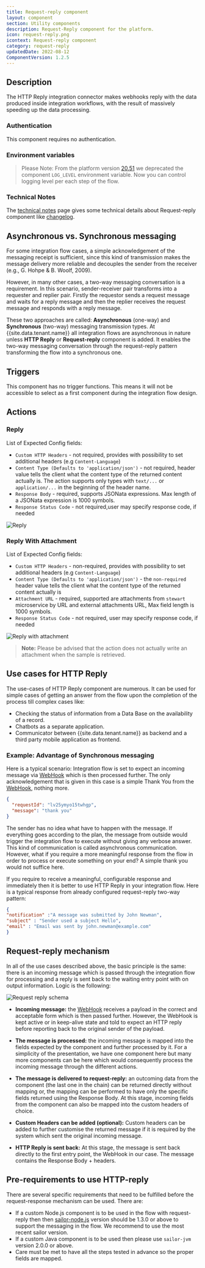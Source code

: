 ```yaml
---
title: Request-reply component
layout: component
section: Utility components
description: Request-Reply component for the platform.
icon: request-reply.png
icontext: Request-reply component
category: request-reply
updatedDate: 2022-08-12
ComponentVersion: 1.2.5
---
```


## Description

The HTTP Reply integration connector makes webhooks reply with the data produced
inside integration workflows, with the result of massively speeding up the data processing.

### Authentication

This component requires no authentication.

### Environment variables

> Please Note: From the platform version [20.51](/releases/2020-12-17) we deprecated the
> component `LOG_LEVEL` environment variable. Now you can control logging level per each step of the flow.

### Technical Notes

The [technical notes](technical-notes) page gives some technical details about Request-reply component like [changelog](/components/request-reply/technical-notes#changelog).

## Asynchronous vs. Synchronous messaging

For some integration flow cases, a simple acknowledgement of the messaging receipt
is sufficient, since this kind of transmission makes the message delivery more
reliable and decouples the sender from the receiver (e.g., G. Hohpe & B. Woolf, 2009).

However, in many other cases, a two-way messaging conversation is a requirement.
In this scenario, sender-receiver pair transforms into a requester and replier
pair. Firstly the requestor sends a request message and waits for a reply message
and then the replier receives the request message and responds with a reply message.

These two approaches are called: **Asynchronous** (one-way) and **Synchronous**
(two-way) messaging transmission types. At {{site.data.tenant.name}} all
integration flows are asynchronous in nature unless **HTTP Reply** or
**Request-reply** component is added. It enables the two-way messaging conversation
through the request-reply pattern transforming the flow into a synchronous one.

## Triggers

This component has no trigger functions. This means it will not be accessible to
select as a first component during the integration flow design.

## Actions

### Reply

List of Expected Config fields:

- `Custom HTTP Headers` - not required, provides with possibility to set additional headers (e.g `Content-Language`)
- `Content Type (Defaults to 'application/json')` - not required, header value tells the client what the content type of the returned content actually is. The action supports only types with `text/...` or `application/...` in the beginning of the header name.
- `Response Body` -  required, supports JSONata expressions. Max length of a JSONata expression is 1000 symbols.
- `Response Status Code` - not required,user may specify response code, if needed

![Reply](img/reply.png)

### Reply With Attachment

List of Expected Config fields:

- `Custom HTTP Headers` - non-required, provides with possibility to set additional headers (e.g `Content-Language`)
- `Content Type (Defaults to 'application/json')` - the `non-required` header value tells the client what the content type of the returned content actually is
- `Attachment URL` - required, supported are attachments from `stewart` microservice by URL and external attachments URL, Max field length is 1000 symbols.
- `Response Status Code` - not required, user may specify response code, if needed

![Reply with attachment](img/reply-with-attachment.png)

> **Note:** Please be advised that the action does not actually write an attachment when the sample is retrieved.

## Use cases for HTTP Reply

The use-cases of HTTP Reply component are numerous. It can be used for simple
cases of getting an answer from the flow upon the completion of the process till
complex cases like:

  * Checking the status of information from a Data Base on the availability of a record.
  * Chatbots as a separate application.
  * Communicator between {{site.data.tenant.name}} as backend and a third party mobile application as frontend.

### Example: Advantage of Synchronous messaging

Here is a typical scenario: Integration flow is set to expect an incoming message via [WebHook](/components/webhook/) which is then processed further. The only acknowledgement that is given in this case is a simple Thank You from the [WebHook](/components/webhook/), nothing more.

```json
{
  "requestId": "lv25ymyo15twhgp",
  "message": "thank you"
}
```

The sender has no idea what have to happen with the message. If everything goes according to the plan, the message from outside would trigger the integration flow to execute without giving any verbose answer. This kind of communication is called asynchronous communication. However, what if you require a more meaningful response from the flow in order to process or execute something on your end? A simple thank you would not suffice here.

If you require to receive a meaningful, configurable response and immediately then it is better to use HTTP Reply in your integration flow. Here is a typical response from already configured request-reply two-way pattern:

```json
{
"notification" :"A message was submitted by John Newman",
"subject" : "Sender used a subject Hello",
"email" : "Email was sent by john.newman@example.com"
}
```
## Request-reply mechanism

In all of the use cases described above, the basic principle is the same: there is an incoming message which is passed through the integration flow for processing and a reply is sent back to the waiting entry point with on output information. Logic is the following:

![Request reply schema](img/request-reply-schema.png)

* **Incoming message:** the [WebHook](/getting-started/webhooks-flow) receives a payload in the correct and acceptable form which is then passed further. However, the WebHook is kept active or in keep-alive state and told to expect an HTTP reply before reporting back to the original sender of the payload.

* **The message is processed:** the incoming message is mapped into the fields expected by the component and further processed by it. For a simplicity of the presentation, we have one component here but many more components can be here which would consequently process the incoming message through the different actions.

* **The message is delivered to request-reply:** an outcoming data from the component (the last one in the chain) can be returned directly without mapping or, the mapping can be performed to have only the specific fields returned using the Response Body. At this stage, incoming fields from the component can also be mapped into the custom headers of choice.

* **Custom Headers can be added (optional):** Custom headers can be added to further customise the returned message if it is required by the system which sent the original incoming message.

* **HTTP Reply is sent back:** At this stage, the message is sent back directly to the first entry point, the WebHook in our case. The message contains the Response Body + headers.

## Pre-requirements to use HTTP-reply

There are several specific requirements that need to be fulfilled before the
request-response mechanism can be used. There are:

*   If a custom Node.js component is to be used in the flow with request-reply then then [sailor-node.js](/references/sailor-compatibility-matrix) version should be 1.3.0 or above to support the messaging in the flow. We recommend to use the most recent sailor version.
*   If a custom Java component is to be used then please use `sailor-jvm` version 2.0.0 or above.
*   Care must be met to have all the steps tested in advance so the proper fields are mapped.

